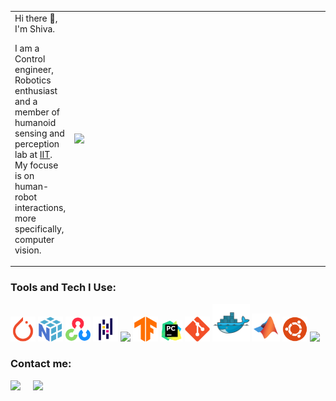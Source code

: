 <!---------- About ME ---------->
<table border="0">
 <tr>
    <td> 
      Hi there 👋, I'm Shiva.
     
   I am a Control engineer, Robotics enthusiast and a member of humanoid sensing and perception lab at [IIT](https://www.iit.it/web/humanoid-sensing-and-perception). My focuse is on human-robot interactions, more specifically, computer vision.</td>
    <td><img style="float: right;" src="https://raw.githubusercontent.com/lauragift21/lauragift21/master/code.gif" width="400"/></td>
 </tr>
</table>


<!---------- Tools & Tch ---------->
### Tools and Tech I Use:

   <div>  
   
   <img src="https://github.com/devicons/devicon/blob/master/icons/pytorch/pytorch-original.svg" width="40">
   <img src="https://github.com/devicons/devicon/blob/master/icons/numpy/numpy-original.svg" width="40">
   <img src="https://github.com/devicons/devicon/blob/master/icons/opencv/opencv-original.svg" width="40">
   <img src="https://github.com/devicons/devicon/blob/master/icons/pandas/pandas-original.svg" width="40">
   <img src="https://upload.wikimedia.org/wikipedia/commons/0/01/Created_with_Matplotlib-logo.svg" width="40">
   <img src="https://github.com/devicons/devicon/blob/master/icons/tensorflow/tensorflow-original.svg" width="40">
   <img src="https://github.com/devicons/devicon/blob/master/icons/pycharm/pycharm-original.svg" width="35">
   <img src="https://github.com/devicons/devicon/blob/master/icons/git/git-original.svg" width="40">
   <img src="https://github.com/devicons/devicon/blob/master/icons/docker/docker-original.svg" width="60">
   <img src="https://github.com/devicons/devicon/blob/master/icons/matlab/matlab-original.svg" width="45">
   <img src="https://github.com/devicons/devicon/blob/master/icons/ubuntu/ubuntu-plain.svg" width="40">
   <img src="https://www.yarp.it/latest/yarp-logo-name.png" width="100">
   <!--
    <img src="https://github.com/devicons/devicon/blob/master/icons/python/python-original.svg" width="50">
    <img src="https://github.com/devicons/devicon/blob/master/icons/linux/linux-original.svg" width="50">
    <img src="https://github.com/devicons/devicon/blob/master/icons/vscode/vscode-original.svg" width="50">
   -->
   </div>

<!---------- Contact Info ---------->
### Contact me:
<p>
  <a href="mailto:shiva.hnf@gmail.com?subject=Your friend from GitHub"><img src="https://user-images.githubusercontent.com/78621902/202906413-59b3790b-a1ae-4eb1-9518-497486972da3.png" width="50" /></a>&nbsp;&nbsp;&nbsp;&nbsp;
  <a href="https://www.linkedin.com/in/shivahanifi/"><img src="https://user-images.githubusercontent.com/78621902/202906604-99b61c45-21c5-4c41-b081-0fa93ea19a95.png" width="50" /></a>&nbsp;&nbsp;&nbsp;&nbsp;
</p>
